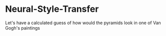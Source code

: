 # Neural-Style-Transfer
Let's have a calculated guess of how would the pyramids look in one of Van Gogh's paintings
